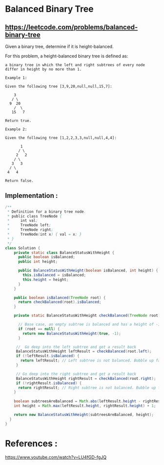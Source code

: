 # Balanced Binary Tree
## https://leetcode.com/problems/balanced-binary-tree

Given a binary tree, determine if it is height-balanced.

For this problem, a height-balanced binary tree is defined as:

    a binary tree in which the left and right subtrees of every node differ in height by no more than 1.

 
```
Example 1:

Given the following tree [3,9,20,null,null,15,7]:

    3
   / \
  9  20
    /  \
   15   7

Return true.

Example 2:

Given the following tree [1,2,2,3,3,null,null,4,4]:

       1
      / \
     2   2
    / \
   3   3
  / \
 4   4

Return false.
```

## Implementation :

```java
/**
 * Definition for a binary tree node.
 * public class TreeNode {
 *     int val;
 *     TreeNode left;
 *     TreeNode right;
 *     TreeNode(int x) { val = x; }
 * }
 */
class Solution {
    private static class BalanceStatusWithHeight {
      public boolean isBalanced;
      public int height;

      public BalanceStatusWithHeight(boolean isBalanced, int height) {
        this.isBalanced = isBalanced;
        this.height = height;
      }
    }

    public boolean isBalanced(TreeNode root) {
      return checkBalanced(root).isBalanced;
    }

    private static BalanceStatusWithHeight checkBalanced(TreeNode root) {

      // Base case, an empty subtree is balanced and has a height of -1
      if (root == null) {
        return new BalanceStatusWithHeight(true, -1);
      }

     //  Go deep into the left subtree and get a result back
     BalanceStatusWithHeight leftResult = checkBalanced(root.left);
     if (!leftResult.isBalanced) {
       return leftResult; // Left subtree is not balanced. Bubble up failure.
     }

     // Go deep into the right subtree and get a result back
     BalanceStatusWithHeight rightResult = checkBalanced(root.right);
     if (!rightResult.isBalanced) {
      return rightResult; // Right subtree is not balanced. Bubble up failure.
    }
    
    boolean subtreesAreBalanced = Math.abs(leftResult.height - rightResult.height) <= 1;
    int height = Math.max(leftResult.height, rightResult.height) + 1;

    return new BalanceStatusWithHeight(subtreesAreBalanced, height);
  }
}


```


# References :
https://www.youtube.com/watch?v=LU4fGD-fgJQ
